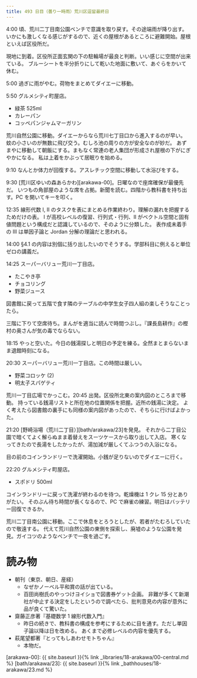 ```yaml
---
title: 493 日目（曇り一時雨）荒川区逗留最終日
---
```


4:00 頃、荒川二丁目南公園ベンチで意識を取り戻す。その途端雨が降り出す。
いかにも激しくなる感じがするので、近くの屋根があるところに避難開始。屋根といえば区役所だ。

現地に到着。区役所正面玄関の下の駐輪場が最良と判断。いい感じに空間が出来ている。
ブルーシートを半分折りにして乾いた地面に敷いて、あぐらをかいて休む。

5:00 過ぎに雨がやむ。荷物をまとめてダイエーに移動。

5:50 グルメシティ町屋店。
* 緑茶 525ml
* カレーパン
* コッペパンジャムマーガリン

荒川自然公園に移動。ダイエーからなら荒川七丁目口から進入するのが早い。
蚊の小さいのが無数に飛び交う。むしろ池の周りの方が安全なのが妙だ。
あずまやに移動して朝飯にする。まもなく常連の老人集団が形成され屋根の下がにぎやかになる。
私は上着をかぶって居眠りを始める。

9:10 なんとか体力が回復する。アスレチック空間に移動して水浴びをする。

9:30 [荒川区ゆいの森あらかわ][arakawa-00]。日曜なので座席確保が最優先だ。
いつもの角部屋のような席を占拠。新聞を読む。四階から教科書を持ち出す。PC を開いてキーを叩く。

12:35 線形代数 I, II のタスクを表にまとめる作業終わり。理解の漏れを把握するためだけの表。
I が高校レベルの復習、行列式・行列、II がベクトル空間と固有値問題という構成だと認識しているので、そのように分類した。
表作成未着手の III は単因子論と Jordan 分解の理論だと思われる。

14:00 §4.1 の内容は別個に括り出したいのでそうする。学部科目に例えると単位ゼロの講義だ。

14:25 スーパーバリュー荒川一丁目店。
* たこやき亭
* チョコリング
* 野菜ジュース

図書館に戻って五階で食す隣のテーブルの中学生女子四人組の楽しそうなことったら。

三階に下りて空席待ち。まんがを適当に読んで時間つぶし。『課長島耕作』の樫村の奥さんが気の毒でならない。

18:15 やっと空いた。今日の銭湯探しと明日の予定を練る。全然まとまらないまま退館時刻になる。

20:30 スーパーバリュー荒川一丁目店。この時間は厳しい。
* 野菜コロッケ (2)
* 明太子スパゲティ

荒川一丁目広場でかっこむ。20:45 出発。区役所北東の案内図のところまで移動。
持っている銭湯リストと所在地の位置関係を把握。近所の銭湯に決定。
よく考えたら図書館の裏手にも同様の案内図があったので、そちらに行けばよかった。

21:20 [野崎浴場（荒川二丁目）][bath/arakawa/23]を発見。
それから二丁目公園で暗くてよく解らぬまま着替えをスーツケースから取り出して入店。
寒くなってきたので長湯をしたかったが、湯加減が厳しくてふつうの入浴になる。

目の前のコインランドリーで洗濯開始。小銭が足りないのでダイエーに行く。

22:20 グルメシティ町屋店。
* スポドリ 500ml

コインランドリーに戻って洗濯が終わるのを待つ。乾燥機は 1 クレ 15 分とありがたい。
そのぶん待ち時間が長くなるので、PC で麻雀の練習。明日はバッテリー回復できるか。

荒川二丁目南公園に移動。ここで休息をとろうとしたが、若者がたむろしていたので敬遠する。
代えて荒川自然公園の東側を探索し、廃墟のような公園を発見。ガイコツのようなベンチで一夜を過ごす。

# 読み物

* 朝刊（東京、朝日、産経）
  * なぜかノーベル平和賞の話が出ている。
  * 百田尚樹氏のやっつけヨイショで図書券ゲット企画。
    非難が多くて新潮社が中止する決定をしたというので調べたら、批判意見の内容が意外に品が良くて驚いた。
* 齋藤正彦著『基礎数学 1 線形代数入門』
  * 昨日の続きで、教科書の構成を参考にするために目を通す。ただし単因子論以降は日を改める。
    あくまで必修レベルの内容を優先する。
* 萩尾望都著『とってもしあわせモトちゃん』
  * 本物だ。

[arakawa-00]: {{ site.baseurl }}{% link _libraries/18-arakawa/00-central.md %}
[bath/arakawa/23]: {{ site.baseurl }}{% link _bathhouses/18-arakawa/23.md %}
